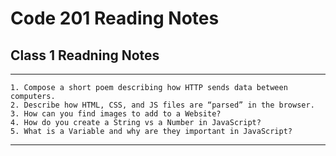 # Code 201 Reading Notes

## Class 1 Readning Notes
---
```
1. Compose a short poem describing how HTTP sends data between computers.
2. Describe how HTML, CSS, and JS files are “parsed” in the browser.
3. How can you find images to add to a Website?
4. How do you create a String vs a Number in JavaScript?
5. What is a Variable and why are they important in JavaScript?

```
---
